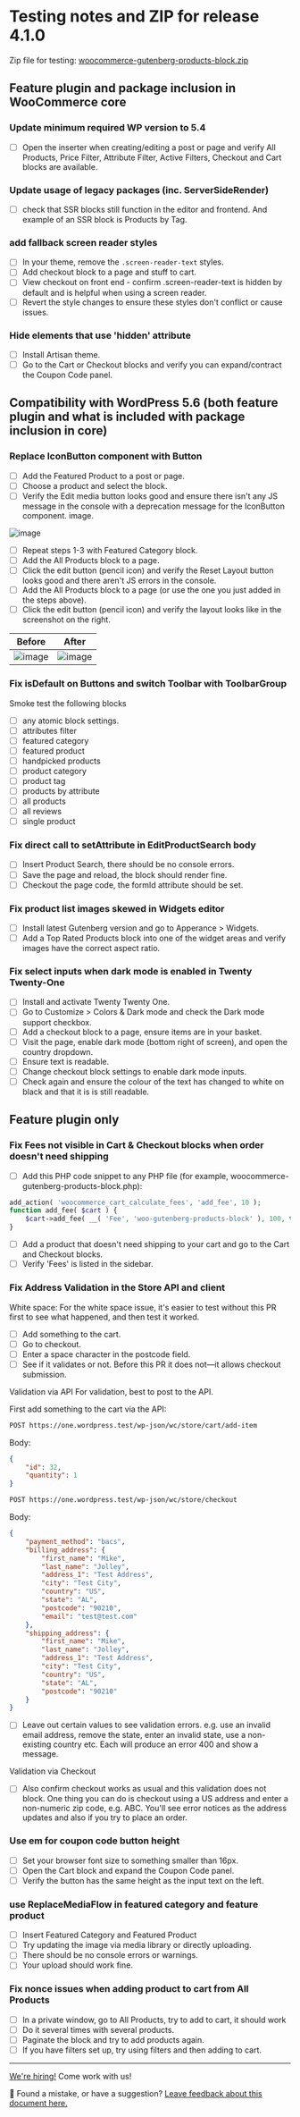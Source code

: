 # Testing notes and ZIP for release 4.1.0

Zip file for testing: [woocommerce-gutenberg-products-block.zip](https://github.com/woocommerce/woocommerce-gutenberg-products-block/files/5739460/woocommerce-gutenberg-products-block.zip)

## Feature plugin and package inclusion in WooCommerce core

### Update minimum required WP version to 5.4

-   [ ] Open the inserter when creating/editing a post or page and verify All Products, Price Filter, Attribute Filter, Active Filters, Checkout and Cart blocks are available.

### Update usage of legacy packages (inc. ServerSideRender)

-   [ ] check that SSR blocks still function in the editor and frontend. And example of an SSR block is Products by Tag.

### add fallback screen reader styles

-   [ ] In your theme, remove the `.screen-reader-text` styles.
-   [ ] Add checkout block to a page and stuff to cart.
-   [ ] View checkout on front end - confirm .screen-reader-text is hidden by default and is helpful when using a screen reader.
-   [ ] Revert the style changes to ensure these styles don't conflict or cause issues.

### Hide elements that use 'hidden' attribute

-   [ ] Install Artisan theme.
-   [ ] Go to the Cart or Checkout blocks and verify you can expand/contract the Coupon Code panel.

## Compatibility with WordPress 5.6 (both feature plugin and what is included with package inclusion in core)

### Replace IconButton component with Button

-   [ ] Add the Featured Product to a post or page.
-   [ ] Choose a product and select the block.
-   [ ] Verify the Edit media button looks good and ensure there isn't any JS message in the console with a deprecation message for the IconButton component.
        image.

![image](https://user-images.githubusercontent.com/3616980/102064675-e7cb2a00-3df7-11eb-82b9-af170671cb43.png)

-   [ ] Repeat steps 1-3 with Featured Category block.
-   [ ] Add the All Products block to a page.
-   [ ] Click the edit button (pencil icon) and verify the Reset Layout button looks good and there aren't JS errors in the console.
-   [ ] Add the All Products block to a page (or use the one you just added in the steps above).
-   [ ] Click the edit button (pencil icon) and verify the layout looks like in the screenshot on the right.

| Before                                                                                                         | After                                                                                                          |
| -------------------------------------------------------------------------------------------------------------- | -------------------------------------------------------------------------------------------------------------- |
| ![image](https://user-images.githubusercontent.com/3616980/102066515-35489680-3dfa-11eb-972d-420d9eeeb3f0.png) | ![image](https://user-images.githubusercontent.com/3616980/102065872-5fe61f80-3df9-11eb-9958-94f16c901932.png) |

### Fix isDefault on Buttons and switch Toolbar with ToolbarGroup

Smoke test the following blocks

-   [ ] any atomic block settings.
-   [ ] attributes filter
-   [ ] featured category
-   [ ] featured product
-   [ ] handpicked products
-   [ ] product category
-   [ ] product tag
-   [ ] products by attribute
-   [ ] all products
-   [ ] all reviews
-   [ ] single product

### Fix direct call to setAttribute in EditProductSearch body

-   [ ] Insert Product Search, there should be no console errors.
-   [ ] Save the page and reload, the block should render fine.
-   [ ] Checkout the page code, the formId attribute should be set.

### Fix product list images skewed in Widgets editor

-   [ ] Install latest Gutenberg version and go to Apperance > Widgets.
-   [ ] Add a Top Rated Products block into one of the widget areas and verify images have the correct aspect ratio.

### Fix select inputs when dark mode is enabled in Twenty Twenty-One

-   [ ] Install and activate Twenty Twenty One.
-   [ ] Go to Customize > Colors & Dark mode and check the Dark mode support checkbox.
-   [ ] Add a checkout block to a page, ensure items are in your basket.
-   [ ] Visit the page, enable dark mode (bottom right of screen), and open the country dropdown.
-   [ ] Ensure text is readable.
-   [ ] Change checkout block settings to enable dark mode inputs.
-   [ ] Check again and ensure the colour of the text has changed to white on black and that it is is still readable.

## Feature plugin only

### Fix Fees not visible in Cart & Checkout blocks when order doesn't need shipping

-   [ ] Add this PHP code snippet to any PHP file (for example, woocommerce-gutenberg-products-block.php):

```php
add_action( 'woocommerce_cart_calculate_fees', 'add_fee', 10 );
function add_fee( $cart ) {
	$cart->add_fee( __( 'Fee', 'woo-gutenberg-products-block' ), 100, true );
}
```

-   [ ] Add a product that doesn't need shipping to your cart and go to the Cart and Checkout blocks.
-   [ ] Verify 'Fees' is listed in the sidebar.

### Fix Address Validation in the Store API and client

White space:
For the white space issue, it's easier to test without this PR first to see what happened, and then test it worked.

-   [ ] Add something to the cart.
-   [ ] Go to checkout.
-   [ ] Enter a space character in the postcode field.
-   [ ] See if it validates or not. Before this PR it does not—it allows checkout submission.

Validation via API
For validation, best to post to the API.

First add something to the cart via the API:

```sh
POST https://one.wordpress.test/wp-json/wc/store/cart/add-item
```

Body:

```json
{
	"id": 32,
	"quantity": 1
}
```

```sh
POST https://one.wordpress.test/wp-json/wc/store/checkout
```

Body:

```json
{
	"payment_method": "bacs",
	"billing_address": {
		"first_name": "Mike",
		"last_name": "Jolley",
		"address_1": "Test Address",
		"city": "Test City",
		"country": "US",
		"state": "AL",
		"postcode": "90210",
		"email": "test@test.com"
	},
	"shipping_address": {
		"first_name": "Mike",
		"last_name": "Jolley",
		"address_1": "Test Address",
		"city": "Test City",
		"country": "US",
		"state": "AL",
		"postcode": "90210"
	}
}
```

-   [ ] Leave out certain values to see validation errors. e.g. use an invalid email address, remove the state, enter an invalid state, use a non-existing country etc. Each will produce an error 400 and show a message.

Validation via Checkout

-   [ ] Also confirm checkout works as usual and this validation does not block. One thing you can do is checkout using a US address and enter a non-numeric zip code, e.g. ABC. You'll see error notices as the address updates and also if you try to place an order.

### Use em for coupon code button height

-   [ ] Set your browser font size to something smaller than 16px.
-   [ ] Open the Cart block and expand the Coupon Code panel.
-   [ ] Verify the button has the same height as the input text on the left.

### use ReplaceMediaFlow in featured category and feature product

-   [ ] Insert Featured Category and Featured Product
-   [ ] Try updating the image via media library or directly uploading.
-   [ ] There should be no console errors or warnings.
-   [ ] Your upload should work fine.

### Fix nonce issues when adding product to cart from All Products

-   [ ] In a private window, go to All Products, try to add to cart, it should work
-   [ ] Do it several times with several products.
-   [ ] Paginate the block and try to add products again.
-   [ ] If you have filters set up, try using filters and then adding to cart.

<!-- FEEDBACK -->

---

[We're hiring!](https://woocommerce.com/careers/) Come work with us!

🐞 Found a mistake, or have a suggestion? [Leave feedback about this document here.](https://github.com/woocommerce/woocommerce-blocks/issues/new?assignees=&labels=type%3A+documentation&template=--doc-feedback.md&title=Feedback%20on%20./docs/internal-developers/testing/releases/410.md)

<!-- /FEEDBACK -->

